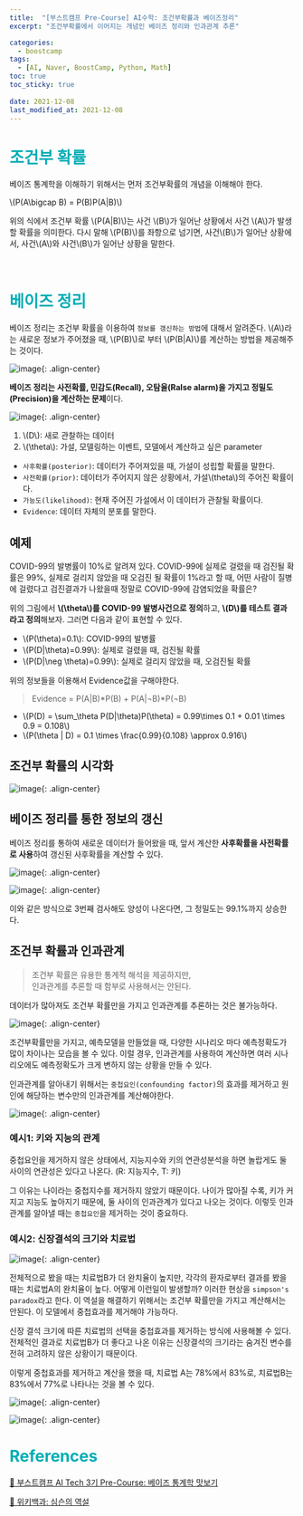 ```yaml
---
title:  "[부스트캠프 Pre-Course] AI수학: 조건부확률과 베이즈정리"
excerpt: "조건부확률에서 이어지는 개념인 베이즈 정리와 인과관계 추론"

categories:
  - boostcamp
tags:
  - [AI, Naver, BoostCamp, Python, Math]
toc: true
toc_sticky: true
 
date: 2021-12-08
last_modified_at: 2021-12-08
---
```


# <span style = "color: #00adb5">조건부 확률</span>
베이즈 통계학을 이해하기 위해서는 먼저 조건부확률의 개념을 이해해야 한다.

\\(P(A\bigcap B) = P(B)P(A\|B)\\)


위의 식에서 조건부 확률 \\(P(A\|B)\\)는 사건 \\(B\\)가 일어난 상황에서 사건 \\(A\\)가 발생할 확률을 의미한다. 다시 말해 \\(P(B)\\)를 좌항으로 넘기면, 사건\\(B\\)가 일어난 상황에서, 사건\\(A\\)와 사건\\(B\\)가 일어난 상황을 말한다.

<br>

# <span style = "color: #00adb5">베이즈 정리</span>
베이즈 정리는 조건부 확률을 이용하여 `정보를 갱신하는 방법`에 대해서 알려준다. \\(A\\)라는 새로운 정보가 주어졌을 때, \\(P(B)\\)로 부터 \\(P(B|A)\\)를 계산하는 방법을 제공해주는 것이다.

![image](https://user-images.githubusercontent.com/91870042/145143618-bd9caf72-9f4c-43d1-b121-359cf58c3283.png){: .align-center}

**베이즈 정리는 사전확률, 민감도(Recall), 오탐율(Ralse alarm)을 가지고 정밀도(Precision)을 계산하는 문제**이다.

![image](https://user-images.githubusercontent.com/91870042/145144002-acc4e8a1-36b6-4484-9238-db74eed896db.png){: .align-center}

1. \\(D\\): 새로 관찰하는 데이터
2. \\(\theta\\): 가설, 모델링하는 이벤트, 모델에서 계산하고 싶은 parameter

- `사후확률(posterior)`: 데이터가 주어져있을 때, 가설이 성립할 확률을 말한다.
- `사전확률(prior)`: 데이터가 주어지지 않은 상황에서, 가설\\(theta\\)의 주어진 확률이다.
- `가능도(likelihood)`: 현재 주어진 가설에서 이 데이터가 관찰될 확률이다.
- `Evidence`: 데이터 자체의 분포를 말한다.


## 예제
COVID-99의 발병률이 10%로 알려져 있다. COVID-99에 실제로 걸렸을 때 검진될 확률은 99%, 실제로 걸리지 않았을 때 오검진 될 확률이 1%라고 할 때, 어떤 사람이 질병에 걸렸다고 검진결과가 나왔을때 정말로 COVID-99에 감염되었을 확률은?

위의 그림에서 **\\(\theta\\)를 COVID-99 발병사건으로 정의**하고, **\\(D\\)를 테스트 결과라고 정의**해보자. 그러면 다음과 같이 표현할 수 있다.

- \\(P(\theta)=0.1\\): COVID-99의 발병률
- \\(P(D\|\theta)=0.99\\): 실제로 걸렸을 때, 검진될 확률
- \\(P(D\|\neg \theta)=0.99\\): 실제로 걸리지 않았을 때, 오검진될 확률

위의 정보들을 이용해서 Evidence값을 구해야한다.
> Evidence = P(A\|B)*P(B) + P(A\|¬B)*P(¬B)

- \\(P(D) = \sum_\theta P(D\|\theta)P(\theta) = 0.99\times 0.1 + 0.01 \times 0.9 = 0.108\\)
- \\(P(\theta \| D) = 0.1 \times \frac{0.99}{0.108} \approx 0.916\\)

## 조건부 확률의 시각화
![image](https://user-images.githubusercontent.com/91870042/145146703-1ba84253-0369-492b-a4dd-6e6a74691daf.png){: .align-center}

## 베이즈 정리를 통한 정보의 갱신
베이즈 정리를 통하여 새로운 데이터가 들어왔을 때, 앞서 계산한 **사후확률을 사전확률로 사용**하여 갱신된 사후확률을 계산할 수 있다.

![image](https://user-images.githubusercontent.com/91870042/145147004-2a1f6851-d5a7-4237-aa71-75bbf64b72a7.png){: .align-center}

![image](https://user-images.githubusercontent.com/91870042/145147127-3a93acbf-dac8-4ca6-82f7-39ff808667c7.png){: .align-center}

이와 같은 방식으로 3번째 검사해도 양성이 나온다면, 그 정밀도는 99.1%까지 상승한다.

## 조건부 확률과 인과관계
> 조건부 확률은 유용한 통계적 해석을 제공하지만,  
> 인과관계를 추론할 때 함부로 사용해서는 안된다.

데이터가 많아져도 조건부 확률만을 가지고 인과관계를 추론하는 것은 불가능하다.

![image](https://user-images.githubusercontent.com/91870042/145147335-c00c7624-a199-4bbb-a398-35c0163ec8d3.png){: .align-center}

조건부확률만을 가지고, 예측모델을 만들었을 때, 다양한 시나리오 마다 예측정확도가 많이 차이나는 모습을 볼 수 있다. 이럴 경우, 인과관계를 사용하여 계산하면 여러 시나리오에도 예측정확도가 크게 변하지 않는 상황을 만들 수 있다.

인과관계를 알아내기 위해서는 `중첩요인(confounding factor)`의 효과를 제거하고 원인에 해당하는 변수만의 인과관계를 계산해야한다.

![image](https://user-images.githubusercontent.com/91870042/145147547-341bb919-1fa3-4b8f-8f28-c06b6687fd1c.png){: .align-center}

### 예시1: 키와 지능의 관계
중첩요인을 제거하지 않은 상태에서, 지능지수와 키의 연관성분석을 하면 놀랍게도 둘 사이의 연관성은 있다고 나온다. (R: 지능지수, T: 키)

그 이유는 나이라는 중첩지수를 제거하지 않았기 때문이다. 나이가 많아질 수록, 키가 커지고 지능도 높아지기 때문에, 둘 사이의 인과관계가 있다고 나오는 것이다. 이렇듯 인과관계를 알아낼 때는 `중첩요인`을 제거하는 것이 중요하다.

### 예시2: 신장결석의 크기와 치료법
![image](https://user-images.githubusercontent.com/91870042/145147727-33e54297-05be-4051-af8f-525bb8cbecdf.png){: .align-center}

전체적으로 봤을 때는 치료법B가 더 완치율이 높지만, 각각의 환자로부터 결과를 봤을 때는 치료법A의 완치율이 높다. 어떻게 이런일이 발생할까? 이러한 현상을 `simpson's paradox`라고 한다.
이 역설을 해결하기 위해서는 조건부 확률만을 가지고 계산해서는 안된다. 이 모델에서 중첩효과를 제거해야 가능하다.

신장 결석 크기에 따른 치료법의 선택을 중첩효과를 제거하는 방식에 사용해볼 수 있다. 전체적인 결과로 치료법B가 더 좋다고 나온 이유는 신장결석의 크기라는 숨겨진 변수를 전혀 고려하지 않은 상황이기 때문이다.

이렇게 중첩효과를 제거하고 계산을 했을 때, 치료법 A는 78%에서 83%로, 치료법B는 83%에서 77%로 나타나는 것을 볼 수 있다.

![image](https://user-images.githubusercontent.com/91870042/145147753-256a368d-1674-45f5-9637-36e2efa76ad4.png){: .align-center}

![image](https://user-images.githubusercontent.com/91870042/145147797-3c7cc452-26fd-4777-b5f7-a46caca61472.png){: .align-center}

# <span style = "color: #00adb5">References</span>
[📘 부스트캠프 AI Tech 3기 Pre-Course: 베이즈 통계학 맛보기](https://www.boostcourse.org/onlyboostcampaitech3/lecture/1203366/?isDesc=false)

[📘 위키백과: 심슨의 역설](https://ko.wikipedia.org/wiki/%EC%8B%AC%EC%8A%A8%EC%9D%98_%EC%97%AD%EC%84%A4)
